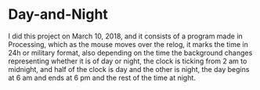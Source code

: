 # Day-and-Night
I did this project on March 10, 2018, and it consists of a program made in Processing, which as the mouse moves over the relog, it marks the time in 24h or military format, also depending on the time the background changes representing whether it is of day or night, the clock is ticking from 2 am to midnight, and half of the clock is day and the other is night, the day begins at 6 am and ends at 6 pm and the rest of the time at night.

